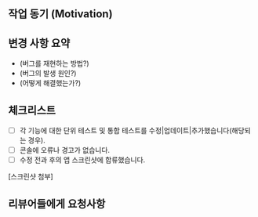 ## 작업 동기 (Motivation)

## 변경 사항 요약
- (버그를 재현하는 방법?)
- (버그의 발생 원인?)
- (어떻게 해결했는가?)

## 체크리스트
- [ ] 각 기능에 대한 단위 테스트 및 통합 테스트를 수정|업데이트|추가했습니다(해당되는 경우).
- [ ] 콘솔에 오류나 경고가 없습니다.
- [ ] 수정 전과 후의 앱 스크린샷에 합류했습니다.

[스크린샷 첨부]

## 리뷰어들에게 요청사항